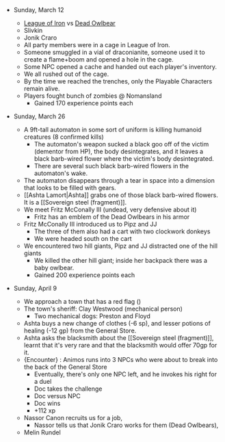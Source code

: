 - Sunday, March 12
	- <u>League of Iron</u> vs <u>Dead Owlbear</u>
	- Slivkin
	- Jonik Craro
	- All party members were in a cage in League of Iron.
	- Someone smuggled in a vial of draconianite, someone used it to create a flame+boom and opened a hole in the cage.
	- Some NPC opened a cache and handed out each player's inventory.
	- We all rushed out of the cage.
	- By the time we reached the trenches, only the Playable Characters remain alive.
	- Players fought bunch of zombies @ Nomansland
		- Gained 170 experience points each

- Sunday, March 26
	- A 9ft-tall automaton in some sort of uniform is killing humanoid creatures (8 confirmed kills)
		- The automaton's weapon sucked a black goo off of the victim (dementor from HP), the body desintegrates, and it leaves a black barb-wired flower where the victim's body desintegrated.
		- There are several such black barb-wired flowers in the automaton's wake.
	- The automaton disappears through a tear in space into a dimension that looks to be filled with gears.
	- [[Ashta Lamort|Ashta]] grabs one of those black barb-wired flowers. It is a [[Sovereign steel (fragment)]].
	- We meet Fritz McConally III (undead, very defensive about it)
		- Fritz has an emblem of the Dead Owlbears in his armor
	- Fritz McConally III introduced us to Pipz and JJ
		- The three of them also had a cart with two clockwork donkeys
		- We were headed south on the cart
	- We encountered two hill giants, Pipz and JJ distracted one of the hill giants
		- We killed the other hill giant; inside her backpack there was a baby owlbear.
		- Gained 200 experience points each

- Sunday, April 9
	- We approach a town that has a red flag ()
	- The town's sheriff: Clay Westwood (mechanical person)
		- Two mechanical dogs: Preston and Floyd
	- Ashta buys a new change of clothes (-6 sp), and lesser potions of healing (-12 gp) from the General Store.
	- Ashta asks the blacksmith about the [[Sovereign steel (fragment)]], learnt that it's very rare and that the blacksmith would offer 70gp for it.
	- {Encounter} : Animos runs into 3 NPCs who were about to break into the back of the General Store
		- Eventually, there's only one NPC left, and he invokes his right for a duel
		- Doc takes the challenge
		- Doc versus NPC
		- Doc wins
		- +112 xp
	- Nassor Canon recruits us for a job,
		- Nassor tells us that Jonik Craro works for them (Dead Owlbears),
	- Melin Rundel